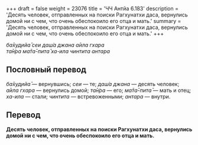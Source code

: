 +++
draft = false
weight = 23076
title = 'ЧЧ Антйа 6.183'
description = 'Десять человек, отправленных на поиски Рагхунатхи даса, вернулись домой ни с чем, что очень обеспокоило его отца и мать.'
summary = 'Десять человек, отправленных на поиски Рагхунатхи даса, вернулись домой ни с чем, что очень обеспокоило его отца и мать.'
+++

_ба̄худ̣ийа̄ сеи даш́а джана а̄ила гхара  
та̄н̇ра ма̄та̄-пита̄ ха-ила чинтита антара_

## Пословный перевод

_ба̄худ̣ийа̄_ — вернувшись; _сеи_ — те; _даш́а_ _джана_ — десять человек; _а̄ила_ _гхара_ — вернулись домой; _та̄н̇ра_ — его; _ма̄та̄_\-_пита̄_ — мать и отец; _ха_\-_ила_ — стали; _чинтита_ — встревоженными; _антара_ — внутри.

## Перевод

**Десять человек, отправленных на поиски Рагхунатхи даса, вернулись домой ни с чем, что очень обеспокоило его отца и мать.**
